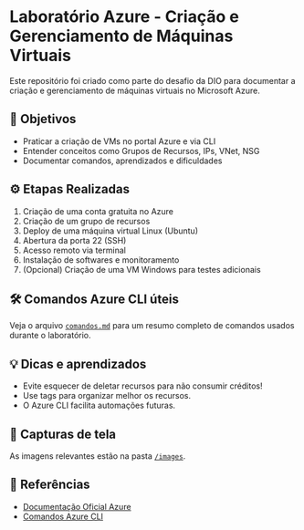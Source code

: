 # Laboratório Azure - Criação e Gerenciamento de Máquinas Virtuais

Este repositório foi criado como parte do desafio da DIO para documentar a criação e gerenciamento de máquinas virtuais no Microsoft Azure.

## 🧠 Objetivos

- Praticar a criação de VMs no portal Azure e via CLI
- Entender conceitos como Grupos de Recursos, IPs, VNet, NSG
- Documentar comandos, aprendizados e dificuldades

## ⚙️ Etapas Realizadas

1. Criação de uma conta gratuita no Azure
2. Criação de um grupo de recursos
3. Deploy de uma máquina virtual Linux (Ubuntu)
4. Abertura da porta 22 (SSH)
5. Acesso remoto via terminal
6. Instalação de softwares e monitoramento
7. (Opcional) Criação de uma VM Windows para testes adicionais

## 🛠️ Comandos Azure CLI úteis

Veja o arquivo [`comandos.md`](comandos.md) para um resumo completo de comandos usados durante o laboratório.

## 💡 Dicas e aprendizados

- Evite esquecer de deletar recursos para não consumir créditos!
- Use tags para organizar melhor os recursos.
- O Azure CLI facilita automações futuras.

## 📸 Capturas de tela

As imagens relevantes estão na pasta [`/images`](images).

## 🔗 Referências

- [Documentação Oficial Azure](https://learn.microsoft.com/pt-br/azure/)
- [Comandos Azure CLI](https://learn.microsoft.com/cli/azure/)
